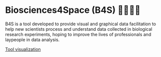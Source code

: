 # Biosciences4Space (B4S) 🐁🌱🦠🚀

B4S is a tool developed to provide visual and graphical data facilitation to help new scientists process and understand data collected in biological research experiments, hoping to improve the lives of professionals and laypeople in data analysis.

[Tool visualization](https://fuzzy-funicular-pgj7g59pxrg296qv-8506.app.github.dev/)
